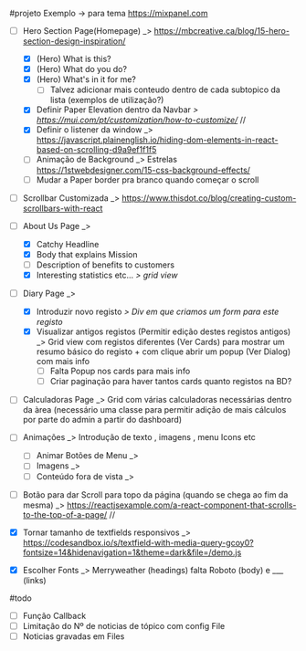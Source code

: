 #projeto
Exemplo -> para tema https://mixpanel.com
- [ ] Hero Section Page(Homepage) _>  https://mbcreative.ca/blog/15-hero-section-design-inspiration/
	- [x] (Hero) What is this?
	- [x] (Hero) What do you do?
	- [x] (Hero) What's in it for me?
		- [ ] Talvez adicionar mais conteudo dentro de cada subtopico da lista (exemplos de utilização?)
	- [x] Definir Paper Elevation dentro da Navbar _>  https://mui.com/pt/customization/how-to-customize/_ //
	- [x] Definir o listener da window _> https://javascript.plainenglish.io/hiding-dom-elements-in-react-based-on-scrolling-d9a9ef1f1f5
	- [ ] Animação de Background _> Estrelas https://1stwebdesigner.com/15-css-background-effects/
	- [ ] Mudar a Paper border pra branco quando começar o scroll
- [ ] Scrollbar Customizada _> https://www.thisdot.co/blog/creating-custom-scrollbars-with-react
- [ ] About Us Page _> 
	- [x] Catchy Headline
	- [x] Body that explains Mission
	- [ ] Description of benefits to customers
	- [x] Interesting statistics etc... _> grid view_
- [ ] Diary Page _> 
	- [x] Introduzir novo registo _> Div em que criamos um form para este registo_
	- [x] Visualizar antigos registos (Permitir edição destes registos antigos) _> Grid view com registos diferentes (Ver Cards) para mostrar um resumo básico do registo + com clique abrir um popup (Ver Dialog) com mais info
		- [ ] Falta Popup nos cards para mais info
		- [ ] Criar paginação para haver tantos cards quanto registos na BD?
- [ ] Calculadoras Page _> Grid com várias calculadoras necessárias dentro da àrea (necessário uma classe para permitir adição de mais cálculos por parte do admin a partir do dashboard)
- [ ] Animações  _> Introdução de texto , imagens , menu Icons etc
	- [ ] Animar Botões de Menu _> 
	- [ ] Imagens  _> 
	- [ ] Conteúdo fora de vista _>  
- [ ] Botão para dar Scroll para topo da página (quando se chega ao fim da mesma)  _>  https://reactjsexample.com/a-react-component-that-scrolls-to-the-top-of-a-page/ // 
- [x] Tornar tamanho de textfields responsivos _> https://codesandbox.io/s/textfield-with-media-query-gcoy0?fontsize=14&hidenavigation=1&theme=dark&file=/demo.js
- [x] Escolher Fonts _> Merryweather (headings) falta  Roboto (body) e ___ (links) 


#todo
- [ ] Função Callback
- [ ] Limitação do Nº de noticias de tópico com config File
- [ ] Noticias gravadas em Files
